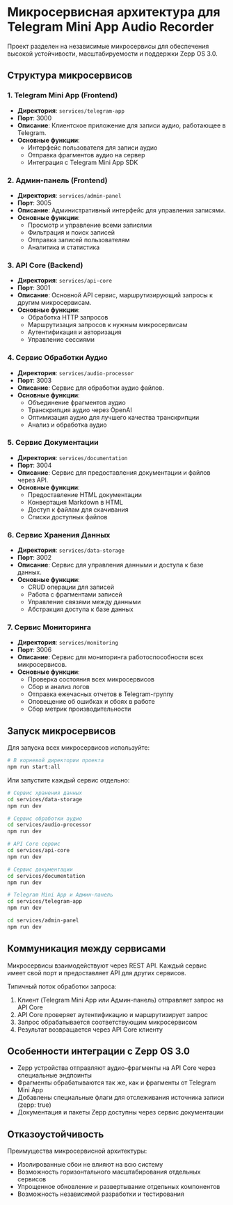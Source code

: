 # Микросервисная архитектура для Telegram Mini App Audio Recorder

Проект разделен на независимые микросервисы для обеспечения высокой устойчивости, масштабируемости и поддержки Zepp OS 3.0.

## Структура микросервисов

### 1. Telegram Mini App (Frontend)
- **Директория**: `services/telegram-app`
- **Порт**: 3000
- **Описание**: Клиентское приложение для записи аудио, работающее в Telegram.
- **Основные функции**:
  - Интерфейс пользователя для записи аудио
  - Отправка фрагментов аудио на сервер
  - Интеграция с Telegram Mini App SDK

### 2. Админ-панель (Frontend)
- **Директория**: `services/admin-panel`
- **Порт**: 3005
- **Описание**: Административный интерфейс для управления записями.
- **Основные функции**:
  - Просмотр и управление всеми записями
  - Фильтрация и поиск записей
  - Отправка записей пользователям
  - Аналитика и статистика

### 3. API Core (Backend)
- **Директория**: `services/api-core`
- **Порт**: 3001
- **Описание**: Основной API сервис, маршрутизирующий запросы к другим микросервисам.
- **Основные функции**:
  - Обработка HTTP запросов
  - Маршрутизация запросов к нужным микросервисам
  - Аутентификация и авторизация
  - Управление сессиями

### 4. Сервис Обработки Аудио
- **Директория**: `services/audio-processor`
- **Порт**: 3003
- **Описание**: Сервис для обработки аудио файлов.
- **Основные функции**:
  - Объединение фрагментов аудио
  - Транскрипция аудио через OpenAI
  - Оптимизация аудио для лучшего качества транскрипции
  - Анализ и обработка аудио

### 5. Сервис Документации
- **Директория**: `services/documentation`
- **Порт**: 3004
- **Описание**: Сервис для предоставления документации и файлов через API.
- **Основные функции**:
  - Предоставление HTML документации
  - Конвертация Markdown в HTML
  - Доступ к файлам для скачивания
  - Списки доступных файлов

### 6. Сервис Хранения Данных
- **Директория**: `services/data-storage`
- **Порт**: 3002
- **Описание**: Сервис для управления данными и доступа к базе данных.
- **Основные функции**:
  - CRUD операции для записей
  - Работа с фрагментами записей
  - Управление связями между данными
  - Абстракция доступа к базе данных

### 7. Сервис Мониторинга
- **Директория**: `services/monitoring`
- **Порт**: 3006
- **Описание**: Сервис для мониторинга работоспособности всех микросервисов.
- **Основные функции**:
  - Проверка состояния всех микросервисов
  - Сбор и анализ логов
  - Отправка ежечасных отчетов в Telegram-группу
  - Оповещение об ошибках и сбоях в работе
  - Сбор метрик производительности

## Запуск микросервисов

Для запуска всех микросервисов используйте:

```bash
# В корневой директории проекта
npm run start:all
```

Или запустите каждый сервис отдельно:

```bash
# Сервис хранения данных
cd services/data-storage
npm run dev

# Сервис обработки аудио
cd services/audio-processor
npm run dev

# API Core сервис
cd services/api-core
npm run dev

# Сервис документации
cd services/documentation
npm run dev

# Telegram Mini App и Админ-панель
cd services/telegram-app
npm run dev

cd services/admin-panel
npm run dev
```

## Коммуникация между сервисами

Микросервисы взаимодействуют через REST API. Каждый сервис имеет свой порт и предоставляет API для других сервисов.

Типичный поток обработки запроса:
1. Клиент (Telegram Mini App или Админ-панель) отправляет запрос на API Core
2. API Core проверяет аутентификацию и маршрутизирует запрос
3. Запрос обрабатывается соответствующим микросервисом
4. Результат возвращается через API Core клиенту

## Особенности интеграции с Zepp OS 3.0

- Zepp устройства отправляют аудио-фрагменты на API Core через специальные эндпоинты
- Фрагменты обрабатываются так же, как и фрагменты от Telegram Mini App
- Добавлены специальные флаги для отслеживания источника записи (zepp: true)
- Документация и пакеты Zepp доступны через сервис документации

## Отказоустойчивость

Преимущества микросервисной архитектуры:
- Изолированные сбои не влияют на всю систему
- Возможность горизонтального масштабирования отдельных сервисов
- Упрощенное обновление и развертывание отдельных компонентов
- Возможность независимой разработки и тестирования